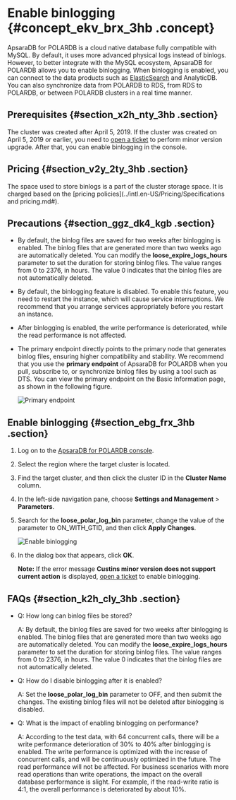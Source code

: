 # Enable binlogging {#concept_ekv_brx_3hb .concept}

ApsaraDB for POLARDB is a cloud native database fully compatible with MySQL. By default, it uses more advanced physical logs instead of binlogs. However, to better integrate with the MySQL ecosystem, ApsaraDB for POLARDB allows you to enable binlogging. When binlogging is enabled, you can connect to the data products such as [ElasticSearch](https://www.alibabacloud.com/help/doc-detail/90777.htm) and AnalyticDB. You can also synchronize data from POLARDB to RDS, from RDS to POLARDB, or between POLARDB clusters in a real time manner.

## Prerequisites {#section_x2h_nty_3hb .section}

The cluster was created after April 5, 2019. If the cluster was created on April 5, 2019 or earlier, you need to [open a ticket](https://selfservice.console.aliyun.com/ticket/createIndex) to perform minor version upgrade. After that, you can enable binlogging in the console.

## Pricing {#section_v2y_2ty_3hb .section}

The space used to store binlogs is a part of the cluster storage space. It is charged based on the [pricing policies](../intl.en-US/Pricing/Specifications and pricing.md#).

## Precautions {#section_ggz_dk4_kgb .section}

-   By default, the binlog files are saved for two weeks after binlogging is enabled. The binlog files that are generated more than two weeks ago are automatically deleted. You can modify the **loose\_expire\_logs\_hours** parameter to set the duration for storing binlog files. The value ranges from 0 to 2376, in hours. The value 0 indicates that the binlog files are not automatically deleted.
-   By default, the binlogging feature is disabled. To enable this feature, you need to restart the instance, which will cause service interruptions. We recommend that you arrange services appropriately before you restart an instance.
-   After binlogging is enabled, the write performance is deteriorated, while the read performance is not affected.
-   The primary endpoint directly points to the primary node that generates binlog files, ensuring higher compatibility and stability. We recommend that you use the **primary endpoint** of ApsaraDB for POLARDB when you pull, subscribe to, or synchronize binlog files by using a tool such as DTS. You can view the primary endpoint on the Basic Information page, as shown in the following figure.

    ![Primary endpoint](http://static-aliyun-doc.oss-cn-hangzhou.aliyuncs.com/assets/img/155021/156695575843468_en-US.png)


## Enable binlogging {#section_ebg_frx_3hb .section}

1.  Log on to the [ApsaraDB for POLARDB console](https://polardb.console.aliyun.com).
2.  Select the region where the target cluster is located.
3.  Find the target cluster, and then click the cluster ID in the **Cluster Name** column.
4.  In the left-side navigation pane, choose **Settings and Management** \> **Parameters**.
5.  Search for the **loose\_polar\_log\_bin** parameter, change the value of the parameter to ON\_WITH\_GTID, and then click **Apply Changes**.

    ![Enable binlogging](http://static-aliyun-doc.oss-cn-hangzhou.aliyuncs.com/assets/img/155030/156695575843470_en-US.png)

6.  In the dialog box that appears, click **OK**.

    **Note:** If the error message **Custins minor version does not support current action** is displayed, [open a ticket](https://selfservice.console.aliyun.com/ticket/createIndex) to enable binlogging.


## FAQs {#section_k2h_cly_3hb .section}

-   Q: How long can binlog files be stored?

    A: By default, the binlog files are saved for two weeks after binlogging is enabled. The binlog files that are generated more than two weeks ago are automatically deleted. You can modify the **loose\_expire\_logs\_hours** parameter to set the duration for storing binlog files. The value ranges from 0 to 2376, in hours. The value 0 indicates that the binlog files are not automatically deleted.

-   Q: How do I disable binlogging after it is enabled?

    A: Set the **loose\_polar\_log\_bin** parameter to OFF, and then submit the changes. The existing binlog files will not be deleted after binlogging is disabled.

-   Q: What is the impact of enabling binlogging on performance?

    A: According to the test data, with 64 concurrent calls, there will be a write performance deterioration of 30% to 40% after binlogging is enabled. The write performance is optimized with the increase of concurrent calls, and will be continuously optimized in the future. The read performance will not be affected. For business scenarios with more read operations than write operations, the impact on the overall database performance is slight. For example, if the read-write ratio is 4:1, the overall performance is deteriorated by about 10%.


